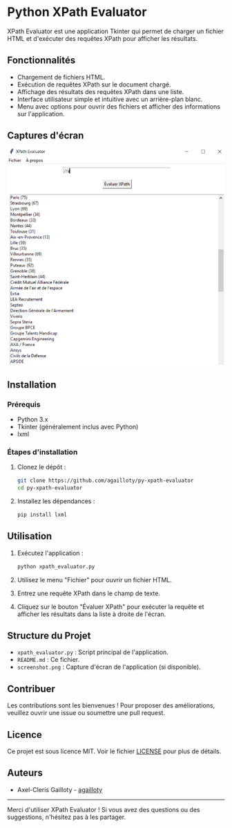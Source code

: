 # Python XPath Evaluator

XPath Evaluator est une application Tkinter qui permet de charger un fichier HTML et d'exécuter des requêtes XPath pour afficher les résultats.

## Fonctionnalités

- Chargement de fichiers HTML.
- Exécution de requêtes XPath sur le document chargé.
- Affichage des résultats des requêtes XPath dans une liste.
- Interface utilisateur simple et intuitive avec un arrière-plan blanc.
- Menu avec options pour ouvrir des fichiers et afficher des informations sur l'application.

## Captures d'écran

![Capture d'écran](screenshot.png)

## Installation

### Prérequis

- Python 3.x
- Tkinter (généralement inclus avec Python)
- lxml

### Étapes d'installation

1. Clonez le dépôt :
    ```bash
    git clone https://github.com/agailloty/py-xpath-evaluator
    cd py-xpath-evaluator
    ```

2. Installez les dépendances :
    ```bash
    pip install lxml
    ```

## Utilisation

1. Exécutez l'application :
    ```bash
    python xpath_evaluator.py
    ```

2. Utilisez le menu "Fichier" pour ouvrir un fichier HTML.
3. Entrez une requête XPath dans le champ de texte.
4. Cliquez sur le bouton "Évaluer XPath" pour exécuter la requête et afficher les résultats dans la liste à droite de l'écran.

## Structure du Projet

- `xpath_evaluator.py` : Script principal de l'application.
- `README.md` : Ce fichier.
- `screenshot.png` : Capture d'écran de l'application (si disponible).

## Contribuer

Les contributions sont les bienvenues ! Pour proposer des améliorations, veuillez ouvrir une issue ou soumettre une pull request.

## Licence

Ce projet est sous licence MIT. Voir le fichier [LICENSE](LICENSE) pour plus de détails.

## Auteurs

- Axel-Cleris Gailloty - [agailloty](https://gailloty.net)

---

Merci d'utiliser XPath Evaluator ! Si vous avez des questions ou des suggestions, n'hésitez pas à les partager.